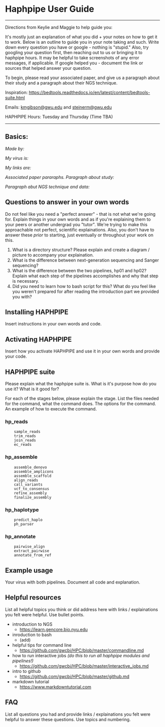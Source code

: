 # Haphpipe User Guide

---
Directions from Keylie and Maggie to help guide you:

It's mostly just an explanation of what you did + your notes on how to get it to work. Below is an outline to guide you in your note taking and such. Write down every question you have or google - nothing is "stupid." Also, try googling your question first, then reaching out to us or bringing it to haphpipe hours. It may be helpful to take screenshots of any error messages, if applicable. If google helped you - document the link or sources that helped answer your question. 

To begin, please read your associated paper, and give us a paragraph about their study and a paragraph about their NGS technique.

Inspiration: https://bedtools.readthedocs.io/en/latest/content/bedtools-suite.html

Emails: kmgibson@gwu.edu and steinerm@gwu.edu 

HAPHPIPE Hours: Tuesday and Thursday (Time TBA)

---

## Basics:

*Made by:*

*My virus is:*

*My links are:*

*Associated paper pararaphs.*
*Paragraph about study:*

*Paragraph abut NGS technique and data:*

## Questions to answer in your own words
Do not feel like you need a "perfect answer" - that is not what we're going for. Explain things in your own words and as if you're explaining them to your peers or another undergrad you "tutor". We're trying to make this approachable not perfect, scientific explainations. Also, you don't have to answer these *prior* to starting, just eventually or throughout your work on this.

1. What is a directory structure? Please explain and create a diagram / picture to accompany your explaination.
2. What is the difference between next-generation sequencing and Sanger sequencing?
3. What is the difference between the two pipelines, hp01 and hp02? Explain what each step of the pipelines accomplishes and why that step is necessary.
4. Did you need to learn how to bash script for this? What do you feel like you weren't prepared for after reading the introduction part we provided you with?



## Installing HAPHPIPE

Insert instructions in your own words and code.

## Activating HAPHPIPE

Insert how you activate HAPHPIPE and use it in your own words and provide your code.


## HAPHPIPE suite
Please explain what the haphpipe suite is. What is it's purpose how do you use it? What is it good for?

For each of the stages below, please explain the stage. List the files needed for the command, what the command does. The options for the command. An example of how to execute the command.

### hp_reads
        sample_reads
        trim_reads
        join_reads
        ec_reads
### hp_assemble
        assemble_denovo
        assemble_amplicons
        assemble_scaffold
        align_reads
        call_variants
        vcf_to_consensus
        refine_assembly
        finalize_assembly
### hp_haplotype
        predict_haplo
        ph_parser
### hp_annotate
        pairwise_align
        extract_pairwise
        annotate_from_ref
        
## Example usage
Your virus with both pipelines. Document all code and explanation.  

## Helpful resources
List all helpful topics you think or did address here with links / explainations you felt were helpful. Use bullet points.

- introduction to NGS
	- https://learn.gencore.bio.nyu.edu
- inroduction to bash
	- (add)
- helpful tips for command line
	- https://github.com/gwcbi/HPC/blob/master/commandline.md
- how to run interactive jobs *(do this to run all haphpipe modules and pipelines!)*
	- https://github.com/gwcbi/HPC/blob/master/interactive_jobs.md
- intro to github
	- https://github.com/gwcbi/HPC/blob/master/github.md
- markdown tutorial
	- https://www.markdowntutorial.com
	
## FAQ
List all questions you had and provide links / explainations you felt were helpful to answer these questions. Use topics and numbering.
